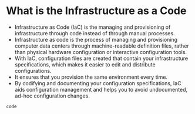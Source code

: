 # What is the Infrastructure as a Code

* Infrastructure as Code (IaC) is the managing and provisioning of infrastructure through code instead of through manual processes.
*  Infrastructure as code is the process of managing and provisioning computer data centers through machine-readable definition files, rather than physical hardware configuration or interactive configuration tools.
* With IaC, configuration files are created that contain your infrastructure specifications, which makes it easier to edit and distribute configurations.
* It ensures that you provision the same environment every time.
* By codifying and documenting your configuration specifications, IaC aids configuration management and helps you to avoid undocumented, ad-hoc configuration changes.

`code` 